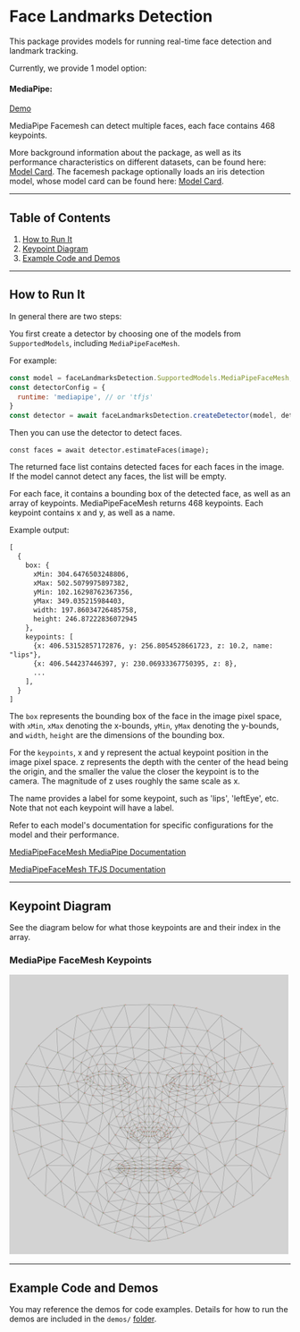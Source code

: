 # Face Landmarks Detection

This package provides models for running real-time face detection and landmark tracking.

Currently, we provide 1 model option:

#### MediaPipe:
[Demo](https://storage.googleapis.com/tfjs-models/demos/face-landmarks-detection/index.html?model=mediapipe_facemesh)

MediaPipe Facemesh can detect multiple faces, each face contains 468 keypoints.

More background information about the package, as well as its performance characteristics on different datasets, can be found here: [Model Card](https://drive.google.com/file/d/1QvwWNfFoweGVjsXF3DXzcrCnz-mx-Lha/preview). The facemesh package optionally loads an iris detection model, whose model card can be found here: [Model Card](https://drive.google.com/file/d/1tV7EJb3XgMS7FwOErTgLU1ZocYyNmwlf/preview).

-------------------------------------------------------------------------------
## Table of Contents
1. [How to Run It](#how-to-run-it)
2. [Keypoint Diagram](#keypoint-diagram)
3. [Example Code and Demos](#example-code-and-demos)

-------------------------------------------------------------------------------
## How to Run It
In general there are two steps:

You first create a detector by choosing one of the models from `SupportedModels`, including `MediaPipeFaceMesh`.

For example:

```javascript
const model = faceLandmarksDetection.SupportedModels.MediaPipeFaceMesh;
const detectorConfig = {
  runtime: 'mediapipe', // or 'tfjs'
}
const detector = await faceLandmarksDetection.createDetector(model, detectorConfig);
```

Then you can use the detector to detect faces.

```
const faces = await detector.estimateFaces(image);
```

The returned face list contains detected faces for each faces in the image.
If the model cannot detect any faces, the list will be empty.

For each face, it contains a bounding box of the detected face, as well as an array of keypoints.
MediaPipeFaceMesh returns 468 keypoints.
Each keypoint contains x and y, as well as a name.

Example output:
```
[
  {
    box: {
      xMin: 304.6476503248806,
      xMax: 502.5079975897382,
      yMin: 102.16298762367356,
      yMax: 349.035215984403,
      width: 197.86034726485758,
      height: 246.87222836072945
    },
    keypoints: [
      {x: 406.53152857172876, y: 256.8054528661723, z: 10.2, name: "lips"},
      {x: 406.544237446397, y: 230.06933367750395, z: 8},
      ...
    ],
  }
]
```

The `box` represents the bounding box of the face in the image pixel space, with `xMin`, `xMax` denoting the x-bounds, `yMin`, `yMax` denoting the y-bounds, and `width`, `height` are the dimensions of the bounding box.

For the `keypoints`, x and y represent the actual keypoint position in the image pixel space. z represents the depth with the center of the head being the origin, and the smaller the value the closer the keypoint is to the camera. The magnitude of z uses roughly the same scale as x.

The name provides a label for some keypoint, such as 'lips', 'leftEye', etc. Note that not each keypoint will have a label.

Refer to each model's documentation for specific configurations for the model
and their performance.

[MediaPipeFaceMesh MediaPipe Documentation](https://github.com/tensorflow/tfjs-models/tree/master/face-landmarks-detection/src/mediapipe)

[MediaPipeFaceMesh TFJS Documentation](https://github.com/tensorflow/tfjs-models/tree/master/face-landmarks-detection/src/tfjs)

-------------------------------------------------------------------------------

## Keypoint Diagram
See the diagram below for what those keypoints are and their index in the array.

### MediaPipe FaceMesh Keypoints

<img src="mesh_map.jpg" alt="keypoints_map" style="width: 500px; height: 500px">

-------------------------------------------------------------------------------

## Example Code and Demos
You may reference the demos for code examples. Details for how to run the demos
are included in the `demos/`
[folder](https://github.com/tensorflow/tfjs-models/tree/master/face-landmarks-detection/demos).
